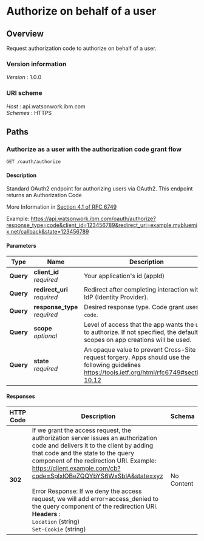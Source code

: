 # Authorize on behalf of a user


<a name="overview"></a>
## Overview
Request authorization code to authorize on behalf of a user.


### Version information
*Version* : 1.0.0


### URI scheme
*Host* : api.watsonwork.ibm.com  
*Schemes* : HTTPS




<a name="paths"></a>
## Paths

<a name="oauth-authorize-get"></a>
### Authorize as a user with the authorization code grant flow
```
GET /oauth/authorize
```


#### Description
Standard OAuth2 endpoint for authorizing users via OAuth2. This endpoint returns an Authorization Code

 More Information in [Section 4.1 of RFC 6749](https://tools.ietf.org/html/rfc6749#section-4.1)

Example: https://api.watsonwork.ibm.com/oauth/authorize?response_type=code&client_id=123456789&redirect_uri=example.mybluemix.net/callback&state=123456789


#### Parameters

|Type|Name|Description|Schema|Default|
|---|---|---|---|---|
|**Query**|**client_id**  <br>*required*|Your application's id (appId)|string||
|**Query**|**redirect_uri**  <br>*required*|Redirect after completing interaction with IdP (Identity Provider).|string||
|**Query**|**response_type**  <br>*required*|Desired response type. Code grant uses `code`.|enum (code)|`"code"`|
|**Query**|**scope**  <br>*optional*|Level of access that the app wants the user to authorize. If not specified, the default scopes on app creations will be used.|string||
|**Query**|**state**  <br>*required*|An opaque value to prevent Cross-Site request forgery. Apps should use the following guidelines https://tools.ietf.org/html/rfc6749#section-10.12|string||


#### Responses

|HTTP Code|Description|Schema|
|---|---|---|
|**302**|If we grant the access request, the authorization server issues an authorization code and delivers it to the client by adding that code and the state to the query component of the redirection URI. Example: https://client.example.com/cb?code=SplxlOBeZQQYbYS6WxSbIA&state=xyz<br><br>Error Response: If we deny the access request, we will add error=access_denied to the query component of the redirection URI.  <br>**Headers** :   <br>`Location` (string)  <br>`Set-Cookie` (string)|No Content|







